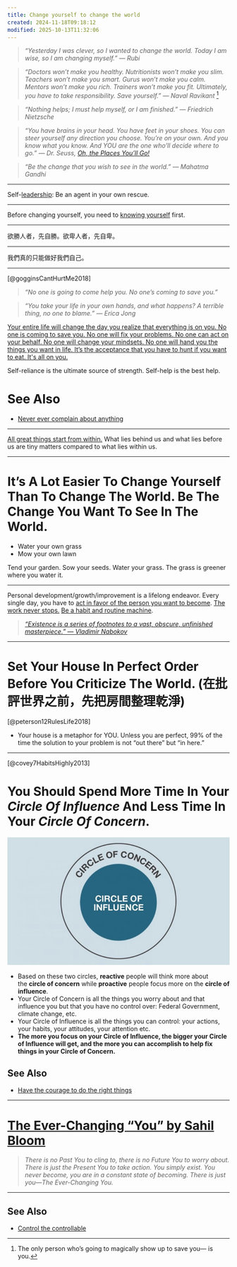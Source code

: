 ```yaml
---
title: Change yourself to change the world
created: 2024-11-18T09:18:12
modified: 2025-10-13T11:32:06
---
```


> _“Yesterday I was clever, so I wanted to change the world. Today I am wise, so I am changing myself.” — Rubi_

> _“Doctors won’t make you healthy. Nutritionists won’t make you slim. Teachers won’t make you smart. Gurus won’t make you calm. Mentors won’t make you rich. Trainers won’t make you fit. Ultimately, you have to take responsibility. Save yourself.” — Naval Ravikant_ [^1]

> _“Nothing helps; I must help myself, or I am finished.” — Friedrich Nietzsche_

> _“You have brains in your head. You have feet in your shoes. You can steer yourself any direction you choose. You’re on your own. And you know what you know. And YOU are the one who’ll decide where to go.” ― Dr. Seuss, [Oh, the Places You’ll Go!](https://www.goodreads.com/work/quotes/2125304)_

> _“Be the change that you wish to see in the world.” — Mahatma Gandhi_

---

Self-[leadership](leadership.md): Be an agent in your own rescue.

---

Before changing yourself, you need to [knowing yourself](mastering-yourself-is-superpower.md) first.

---

欲勝人者，先自勝。欲卑人者，先自卑。

---

我們真的只能做好我們自己。

---

[@gogginsCantHurtMe2018]

> _“No one is going to come help you. No one’s coming to save you.”_

> _“You take your life in your own hands, and what happens? A terrible thing, no one to blame.” — Erica Jong_

[Your entire life will change the day you realize that everything is on you. No one is coming to save you. No one will fix your problems. No one can act on your behalf. No one will change your mindsets. No one will hand you the things you want in life. It’s the acceptance that you have to hunt if you want to eat. It's all on you.](https://x.com/SahilBloom/status/1855607589578453496)

Self-reliance is the ultimate source of strength. Self-help is the best help.

# See Also

* [Never ever complain about anything](never-ever-complain-about-anything.md)

---

[All great things start from within.](be-primarily-internally-driven-with-intrinsic-motivation.md) What lies behind us and what lies before us are tiny matters compared to what lies within us.

---

# It’s A Lot Easier To Change Yourself Than To Change The World. Be The Change You Want To See In The World.

* Water your own grass
* Mow your own lawn

Tend your garden. Sow your seeds. Water your grass. The grass is greener where you water it.

---

Personal development/growth/improvement is a lifelong endeavor. Every single day, you have to [act in favor of the person you want to become](your-identity-dictates-your-actions.md). [The work never stops.](every-single-day-chop-wood-carry-waters.md) [Be a habit and routine machine](be-a-habit-and-routine-machine.md).

> _[“Existence is a series of footnotes to a vast, obscure, unfinished masterpiece.” — Vladimir Nabokov](https://www.goodreads.com/quotes/93494-existence-is-a-series-of-footnotes-to-a-vast-obscure)_

---

# Set Your House In Perfect Order Before You Criticize The World. (在批評世界之前，先把房間整理乾淨)

[@peterson12RulesLife2018]

* Your house is a metaphor for YOU. Unless you are perfect, 99% of the time the solution to your problem is not “out there” but “in here.”

---

[@covey7HabitsHighly2013]

# You Should Spend More Time In Your _Circle Of Influence_ And Less Time In Your _Circle Of Concern_.

![](../_attachments/399f5eabbf33dfe8f8505b21847b81d5.png)

* Based on these two circles, **reactive** people will think more about the **circle of concern** while **proactive** people focus more on the **circle of influence**.
* Your Circle of Concern is all the things you worry about and that influence you but that you have no control over: Federal Government, climate change, etc.
* Your Circle of Influence is all the things you can control: your actions, your habits, your attitudes, your attention etc.
* **The more you focus on your Circle of Influence, the bigger your Circle of Influence will get, and the more you can accomplish to help fix things in your Circle of Concern.**

## See Also

* [Have the courage to do the right things](have-the-courage-to-do-the-right-things.md)

---

# [The Ever-Changing “You” by Sahil Bloom](https://www.sahilbloom.com/newsletter/the-ever-changing-you)

> _There is no Past You to cling to, there is no Future You to worry about. There is just the Present You to take action. You simply exist. You never become, you are in a constant state of becoming. There is just you—The Ever-Changing You._

---

## See Also

* [Control the controllable](control-the-controllable.md)

[^1]: The only person who’s going to magically show up to save you— is you.
